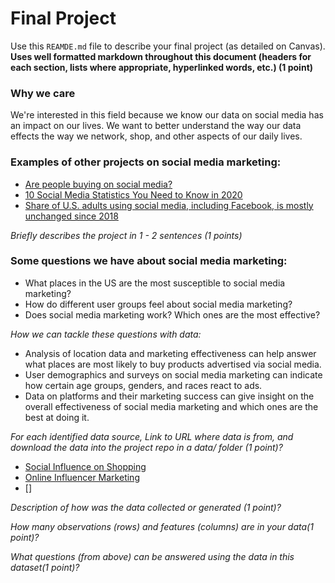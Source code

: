# Final Project
Use this `REAMDE.md` file to describe your final project (as detailed on Canvas).
**Uses well formatted markdown throughout this document (headers for each section, lists where appropriate, hyperlinked words, etc.) (1 point)**

### Why we care

We're interested in this field because we know our data on social media has an impact on our lives. We want to better understand the way our data effects the way we network, shop, and other aspects of our daily lives.

### Examples of other projects on social media marketing:

- [Are people buying on social media?](https://econsultancy.com/what-stops-consumers-from-buying-on-social/)
- [10 Social Media Statistics You Need to Know in 2020](https://www.oberlo.com/blog/social-media-marketing-statistics)
- [Share of U.S. adults using social media, including Facebook, is mostly unchanged since 2018](https://www.pewresearch.org/fact-tank/2019/04/10/share-of-u-s-adults-using-social-media-including-facebook-is-mostly-unchanged-since-2018/)

_Briefly describes the project in 1 - 2 sentences (1 points)_

### Some questions we have about social media marketing:

- What places in the US are the most susceptible to social media marketing?
- How do different user groups feel about social media marketing?
- Does social media marketing work? Which ones are the most effective?

_How we can tackle these questions with data:_

- Analysis of location data and marketing effectiveness can help answer what places are most likely to buy products advertised via social media.
- User demographics and surveys on social media marketing can indicate how certain age groups, genders, and races react to ads.
- Data on platforms and their marketing success can give insight on the overall effectiveness of social media marketing and which ones are the best at doing it.

_For each identified data source,_
_Link to URL where data is from, and download the data into the project repo in a data/ folder (1 point)?_

- [Social Influence on Shopping](https://data.world/ahalps/social-influence-on-shopping)
- [Online Influencer Marketing](https://data.world/ahalps/online-influencer-marketing)
- []

_Description of how was the data collected or generated (1 point)?_

_How many observations (rows) and features (columns) are in your data(1 point)?_

_What questions (from above) can be answered using the data in this dataset(1 point)?_
